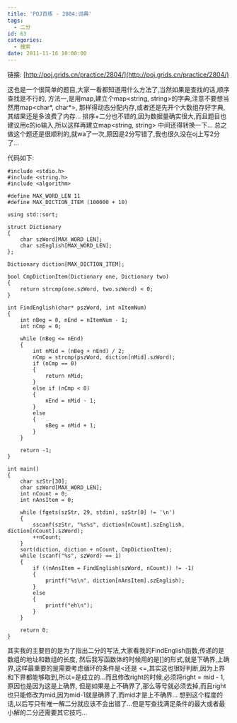 ```yaml
---
title: 'POJ百练 - 2804:词典'
tags:
  - 二分
id: 63
categories:
  - 搜索
date: 2011-11-16 10:00:00
---
```


链接: [http://poj.grids.cn/practice/2804/](http://poj.grids.cn/practice/2804/)

这也是一个很简单的题目,大家一看都知道用什么方法了,当然如果是查找的话,顺序查找是不行的,
方法一,是用map,建立个map<string, string>的字典,注意不要想当然用map<char*, char*>,
那样得动态分配内存,或者还是先开个大数组存好字典,其结果还是多浪费了内存...
排序+二分也不错的,因为数据量确实很大,而且题目也建议用c的io输入,所以这样再建立map<string, string>
中间还得转换一下...
总之做这个题还是很顺利的,就wa了一次,原因是2分写错了,我也很久没在oj上写2分了...

代码如下:

``` stylus
#include <stdio.h>
#include <string.h>
#include <algorithm>

#define MAX_WORD_LEN 11
#define MAX_DICTION_ITEM (100000 + 10)

using std::sort;

struct Dictionary
{
    char szWord[MAX_WORD_LEN];
    char szEnglish[MAX_WORD_LEN];
};

Dictionary diction[MAX_DICTION_ITEM];

bool CmpDictionItem(Dictionary one, Dictionary two)
{
    return strcmp(one.szWord, two.szWord) < 0;
}

int FindEnglish(char* pszWord, int nItemNum)
{
    int nBeg = 0, nEnd = nItemNum - 1;
    int nCmp = 0;

    while (nBeg <= nEnd)
    {
        int nMid = (nBeg + nEnd) / 2;
        nCmp = strcmp(pszWord, diction[nMid].szWord);
        if (nCmp == 0)
        {
            return nMid;
        }
        else if (nCmp < 0)
        {
            nEnd = nMid - 1;
        }
        else
        {
            nBeg = nMid + 1;
        }
    }

    return -1;
}

int main()
{
    char szStr[30];
    char szWord[MAX_WORD_LEN];
    int nCount = 0;
    int nAnsItem = 0;

    while (fgets(szStr, 29, stdin), szStr[0] != '\n')
    {
        sscanf(szStr, "%s%s", diction[nCount].szEnglish, diction[nCount].szWord);
        ++nCount;
    }
    sort(diction, diction + nCount, CmpDictionItem);
    while (scanf("%s", szWord) == 1)
    {
        if ((nAnsItem = FindEnglish(szWord, nCount)) != -1)
        {
            printf("%s\n", diction[nAnsItem].szEnglish);
        }
        else
        {
            printf("eh\n"); 
        }
    }

    return 0;
}
```

其实我的主要目的是为了指出二分的写法,大家看我的FindEnglish函数,传递的是数组的地址和数组的长度,
然后我写函数体的时候用的是[]的形式,就是下确界,上确界,这样最重要的是需要考虑循环的条件是<还是
<=,其实这也很好判断,因为上界和下界都能够取到,所以=是成立的...而且修改right的时候,必须将right = mid - 1,
原因也是因为这是上确界,
但是如果是上不确界了,那么等号就必须去掉,而且right也只能修改为mid,因为mid-1就是确界了,而mid才是上不确界...
想到这个程度的话,以后写只有唯一解二分就应该不会出错了...但是写查找满足条件的最大或者最小解的二分还需要其它技巧...